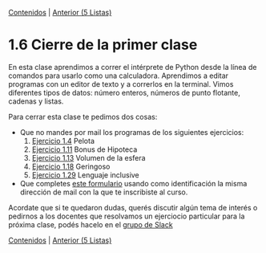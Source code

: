 [Contenidos](../Contenidos.md) \| [Anterior (5 Listas)](05_Listas.md)

# 1.6 Cierre de la primer clase

En esta clase aprendimos a correr el intérprete de Python desde la línea de comandos para usarlo como una calculadora. Aprendimos a editar programas con un editor de texto y a correrlos en la terminal. Vimos diferentes tipos de datos: número enteros, números de punto flotante, cadenas y listas.

Para cerrar esta clase te pedimos dos cosas:
* Que no mandes por mail los programas de los siguientes ejercicios:
    1. [Ejercicio 1.4](../01_Introduccion/02_Hello_world.md#ejercicio-14-la-pelota-que-rebota) Pelota
    2. [Ejercicio 1.11](../01_Introduccion/03_Numeros.md#ejercicio-111-bonus) Bonus de Hipoteca
    3. [Ejercicio 1.13](../01_Introduccion/03_Numeros.md#ejercicio-113-el-volúmen-de-una-esfera) Volumen de la esfera
    4. [Ejercicio 1.18](../01_Introduccion/04_Strings.md#ejercicio-118-geringoso-rústico) Geringoso
    5. [Ejercicio 1.29](../01_Introduccion/05_Listas.md#ejercicio-129-traductor-al-lenguaje-inclusive) Lenguaje inclusive
* Que completes [este formulario](link) usando como identificación la misma dirección de mail con la que te inscribiste al curso.

Acordate que si te quedaron dudas, querés discutir algún tema de interés o pedirnos a los docentes que resolvamos un ejerciocio particular para la próxima clase, podés hacelo en el [grupo de Slack](../Slack.md)


[Contenidos](../Contenidos.md) \| [Anterior (5 Listas)](05_Listas.md)

